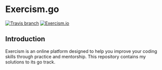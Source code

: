 # Exercism.go
[![Travis branch](https://img.shields.io/travis/com/1995parham/Exercism.go/master.svg?style=flat-square)](https://travis-ci.com/1995parham/Exercism.go)
[![Exercism.io](https://img.shields.io/badge/exercism.io-1995parham-orange.svg?style=flat-square)](https://exercism.io/profiles/1995parham)

## Introduction
Exercism is an online platform designed to help you improve your coding skills through practice and mentorship.
This repository contains my solutions to its go track.
